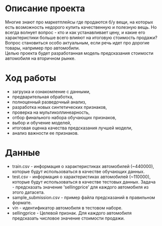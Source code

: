 # Описание проекта

Многие знают про маркетплейсы где продаются б/у вещи, на которых есть возможность недорого купить качественную и полезную вещь. Но всегда волнует вопрос - кто и как устанавливает цену, и какие его характеристики больше всего влияют на итоговую стоимость продажи? Вопрос становиться особо актуальным, если речь идет про дорогие товары, например про автомобили.  
Целью проекта будет разработанная модель предсказания стоимости автомобиля на вторичном рынке.

# Ход работы
- загрузка и ознакомление с данными,
- предварительная обработка,
- полноценный разведочный анализ,
- разработка новых синтетических признаков,
- проверка на мультиколлинеарность,
- отбор финального набора обучающих признаков,
- выбор и обучение моделей,
- итоговая оценка качества предсказания лучшей модели,
- анализ важности ее признаков.

# Данные
- train.csv - информация о характеристиках автомобилей (~440000), которые будут использоваться в качестве обучающих данных.
- test.csv - информация о характеристиках автомобилей (~110000), которые будут использоваться в качестве тестовых данных. Задача  - предсказать значение 'sellingprice' для каждого автомобиля из этого датасета.
- sample_submission.csv - пример файла предсказаний в правильном формате.
- vin - идентификатор автомобиля в тестовом наборе.
- sellingprice - Целевой признак. Для каждого автомобиля предсказать числовое значение стоимости продажи.

